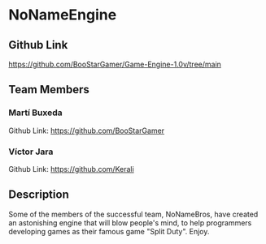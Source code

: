 # NoNameEngine
## Github Link
https://github.com/BooStarGamer/Game-Engine-1.0v/tree/main
## Team Members
### Martí Buxeda
Github Link: https://github.com/BooStarGamer
### Víctor Jara
Github Link: https://github.com/Kerali
## Description
Some of the members of the successful team, NoNameBros, have created an astonishing engine that will blow people's mind, to help programmers developing games as their famous game "Split Duty". Enjoy.

